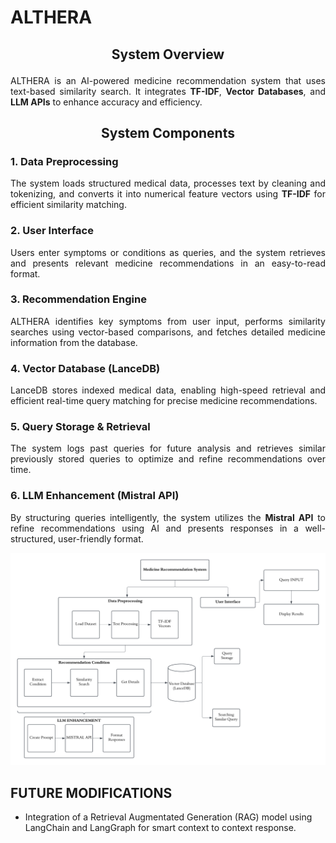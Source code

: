 <h1><p align="justify">ALTHERA</p></h1>

<h2><p align="center">System Overview</p></h2>
<p align="justify">ALTHERA is an AI-powered medicine recommendation system that uses text-based similarity search. It integrates <strong>TF-IDF</strong>, <strong>Vector Databases</strong>, and <strong>LLM APIs</strong> to enhance accuracy and efficiency.</p>

<h2><p align="center">System Components</p></h2>

<h3><p align="justify">1. Data Preprocessing</p></h3>
<p align="justify">The system loads structured medical data, processes text by cleaning and tokenizing, and converts it into numerical feature vectors using <strong>TF-IDF</strong> for efficient similarity matching.</p>

<h3><p align="justify">2. User Interface</p></h3>
<p align="justify">Users enter symptoms or conditions as queries, and the system retrieves and presents relevant medicine recommendations in an easy-to-read format.</p>

<h3><p align="justify">3. Recommendation Engine</p></h3>
<p align="justify">ALTHERA identifies key symptoms from user input, performs similarity searches using vector-based comparisons, and fetches detailed medicine information from the database.</p>

<h3><p align="justify">4. Vector Database (LanceDB)</p></h3>
<p align="justify">LanceDB stores indexed medical data, enabling high-speed retrieval and efficient real-time query matching for precise medicine recommendations.</p>

<h3><p align="justify">5. Query Storage & Retrieval</p></h3>
<p align="justify">The system logs past queries for future analysis and retrieves similar previously stored queries to optimize and refine recommendations over time.</p>

<h3><p align="justify">6. LLM Enhancement (Mistral API)</p></h3>
<p align="justify">By structuring queries intelligently, the system utilizes the <strong>Mistral API</strong> to refine recommendations using AI and presents responses in a well-structured, user-friendly format.</p>



<img src = 'Readme Pics/LLM Architecture.jpg'>

<h2>FUTURE MODIFICATIONS</h2>

- Integration of a Retrieval Augmentated Generation (RAG) model using LangChain and LangGraph for smart context to context response.








